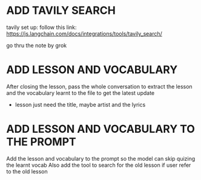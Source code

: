 # ADD TAVILY SEARCH

tavily
set up: follow this link: https://js.langchain.com/docs/integrations/tools/tavily_search/

go thru the note by grok

# ADD LESSON AND VOCABULARY
After closing the lesson, pass the whole conversation to extract the lesson and the vocabulary learnt to the file to get the latest update 
- lesson just need the title, maybe artist and the lyrics 



# ADD LESSON AND VOCABULARY TO THE PROMPT
Add the lesson and vocabulary to the prompt so the model can skip quizing the learnt vocab
Also add the tool to search for the old lesson if user refer to the old lesson 